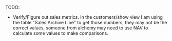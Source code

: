 TODO:
- Verify/Figure out sales metrics. In the customers/show view I am using
  the table "Sales Archive Line" to get those numbers, they may not be the
  correct values, someone from alchemy may need to use NAV to calculate
  some values to make comparisons.
